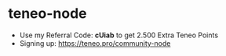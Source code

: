 # teneo-node
- Use my Referral Code: <b>cUiab</b> to get 2.500 Extra Teneo Points 
- Signing up: https://teneo.pro/community-node
